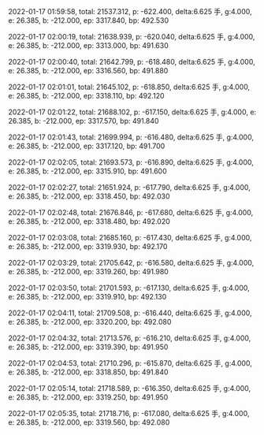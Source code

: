 2022-01-17 01:59:58, total: 21537.312, p: -622.400, delta:6.625 手, g:4.000, e: 26.385, b: -212.000, ep: 3317.840, bp: 492.530

2022-01-17 02:00:19, total: 21638.939, p: -620.040, delta:6.625 手, g:4.000, e: 26.385, b: -212.000, ep: 3313.000, bp: 491.630

2022-01-17 02:00:40, total: 21642.799, p: -618.480, delta:6.625 手, g:4.000, e: 26.385, b: -212.000, ep: 3316.560, bp: 491.880

2022-01-17 02:01:01, total: 21645.102, p: -618.850, delta:6.625 手, g:4.000, e: 26.385, b: -212.000, ep: 3318.110, bp: 492.120

2022-01-17 02:01:22, total: 21688.102, p: -617.150, delta:6.625 手, g:4.000, e: 26.385, b: -212.000, ep: 3317.570, bp: 491.840

2022-01-17 02:01:43, total: 21699.994, p: -616.480, delta:6.625 手, g:4.000, e: 26.385, b: -212.000, ep: 3317.120, bp: 491.700

2022-01-17 02:02:05, total: 21693.573, p: -616.890, delta:6.625 手, g:4.000, e: 26.385, b: -212.000, ep: 3315.910, bp: 491.600

2022-01-17 02:02:27, total: 21651.924, p: -617.790, delta:6.625 手, g:4.000, e: 26.385, b: -212.000, ep: 3318.450, bp: 492.030

2022-01-17 02:02:48, total: 21676.846, p: -617.680, delta:6.625 手, g:4.000, e: 26.385, b: -212.000, ep: 3318.480, bp: 492.020

2022-01-17 02:03:08, total: 21685.160, p: -617.430, delta:6.625 手, g:4.000, e: 26.385, b: -212.000, ep: 3319.930, bp: 492.170

2022-01-17 02:03:29, total: 21705.642, p: -616.580, delta:6.625 手, g:4.000, e: 26.385, b: -212.000, ep: 3319.260, bp: 491.980

2022-01-17 02:03:50, total: 21701.593, p: -617.130, delta:6.625 手, g:4.000, e: 26.385, b: -212.000, ep: 3319.910, bp: 492.130

2022-01-17 02:04:11, total: 21709.508, p: -616.440, delta:6.625 手, g:4.000, e: 26.385, b: -212.000, ep: 3320.200, bp: 492.080

2022-01-17 02:04:32, total: 21713.576, p: -616.210, delta:6.625 手, g:4.000, e: 26.385, b: -212.000, ep: 3319.390, bp: 491.950

2022-01-17 02:04:53, total: 21710.296, p: -615.870, delta:6.625 手, g:4.000, e: 26.385, b: -212.000, ep: 3318.850, bp: 491.840

2022-01-17 02:05:14, total: 21718.589, p: -616.350, delta:6.625 手, g:4.000, e: 26.385, b: -212.000, ep: 3319.250, bp: 491.950

2022-01-17 02:05:35, total: 21718.716, p: -617.080, delta:6.625 手, g:4.000, e: 26.385, b: -212.000, ep: 3319.560, bp: 492.080